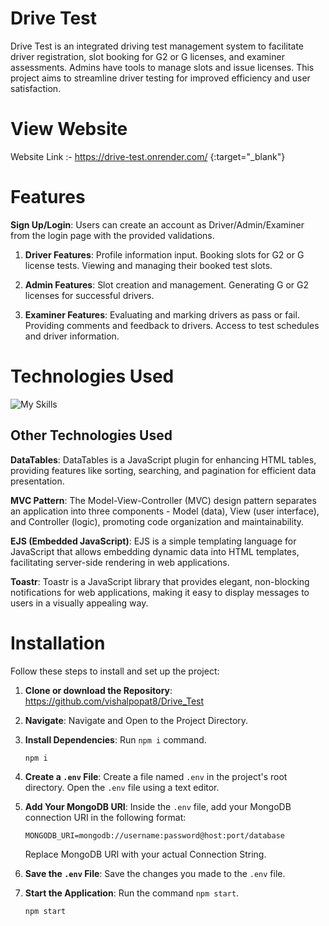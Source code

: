 # Drive Test
Drive Test is an integrated driving test management system to facilitate driver registration, slot booking for G2 or G licenses, and examiner assessments. Admins have tools to manage slots and issue licenses. This project aims to streamline driver testing for improved efficiency and user satisfaction.

# View Website
Website Link :- https://drive-test.onrender.com/ {:target="_blank"}

# Features
**Sign Up/Login**: Users can create an account as Driver/Admin/Examiner from the login page with the provided validations.

1. **Driver Features**:
  Profile information input.
  Booking slots for G2 or G license tests.
  Viewing and managing their booked test slots.

2. **Admin Features**:
  Slot creation and management.
  Generating G or G2 licenses for successful drivers.

3. **Examiner Features**:
  Evaluating and marking drivers as pass or fail.
  Providing comments and feedback to drivers.
  Access to test schedules and driver information.


# Technologies Used
![My Skills](https://skillicons.dev/icons?i=mongodb,nodejs,express,html,css,js) 

## Other Technologies Used
**DataTables**: DataTables is a JavaScript plugin for enhancing HTML tables, providing features like sorting, searching, and pagination for efficient data presentation.

**MVC Pattern**: The Model-View-Controller (MVC) design pattern separates an application into three components - Model (data), View (user interface), and Controller (logic), promoting code organization and maintainability.

**EJS (Embedded JavaScript)**: EJS is a simple templating language for JavaScript that allows embedding dynamic data into HTML templates, facilitating server-side rendering in web applications.

**Toastr**: Toastr is a JavaScript library that provides elegant, non-blocking notifications for web applications, making it easy to display messages to users in a visually appealing way.

# Installation

Follow these steps to install and set up the project:

1. **Clone or download the Repository**: https://github.com/vishalpopat8/Drive_Test
2. **Navigate**: Navigate and Open to the Project Directory.
3.  **Install Dependencies**: Run `npm i` command.
     ```
     npm i
     ```
4. **Create a `.env` File**:
  Create a file named `.env` in the project's root directory.
  Open the `.env` file using a text editor.
5. **Add Your MongoDB URI**:
  Inside the `.env` file, add your MongoDB connection URI in the following format:
    ```
    MONGODB_URI=mongodb://username:password@host:port/database
    ```
      Replace MongoDB URI with your actual Connection String.
6. **Save the `.env` File**:
  Save the changes you made to the `.env` file.

7. **Start the Application**:
   Run the command `npm start`.
     ```
     npm start
     ```
